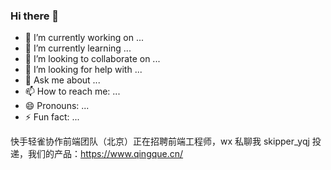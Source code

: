 ### Hi there 👋


- 🔭 I’m currently working on ...
- 🌱 I’m currently learning ...
- 👯 I’m looking to collaborate on ...
- 🤔 I’m looking for help with ...
- 💬 Ask me about ...
- 📫 How to reach me: ...
- 😄 Pronouns: ...
- ⚡ Fun fact: ...


快手轻雀协作前端团队（北京）正在招聘前端工程师，wx 私聊我 skipper_yqj 投递，我们的产品：https://www.qingque.cn/
